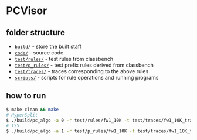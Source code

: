 # PCVisor

## folder structure

* [`build/`](https://github.com/huxh10/PCVisor/tree/master/build) - store the built staff
* [`code/`](https://github.com/huxh10/PCVisor/tree/master/code) - source code
* [`test/rules/`](https://github.com/huxh10/PCVisor/tree/master/test/rules) - test rules from classbench
* [`test/p_rules/`](https://github.com/huxh10/PCVisor/tree/master/test/p_rules) - test prefix rules derived from classbench
* [`test/traces/`](https://github.com/huxh10/PCVisor/tree/master/test/traces) - traces corresponding to the above rules
* [`scripts/`](https://github.com/huxh10/PCVisor/tree/master/scripts) - scripts for rule operations and running programs

## how to run

``` Bash
$ make clean && make
# HyperSplit
$ ./build/pc_algo -a 0 -r test/rules/fw1_10K -t test/traces/fw1_10K_trace
# TSS
$ ./build/pc_algo -a 1 -r test/p_rules/fw1_10K -t test/traces/fw1_10K_trace
```

